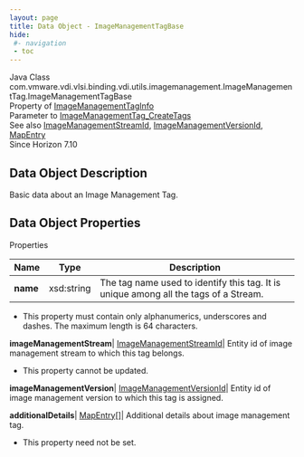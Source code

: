 ```yaml
---
layout: page
title: Data Object - ImageManagementTagBase
hide:
 #- navigation
 - toc
---
```






Java Class
    com.vmware.vdi.vlsi.binding.vdi.utils.imagemanagement.ImageManagementTag.ImageManagementTagBase  
Property of
     [ImageManagementTagInfo](vdi.utils.imagemanagement.ImageManagementTag.ImageManagementTagInfo.md#field_detail)  
Parameter to
     [ImageManagementTag_CreateTags](vdi.utils.imagemanagement.ImageManagementTag.md#createTags)  
See also
     [ImageManagementStreamId](vdi.entity.ImageManagementStreamId.md), [ImageManagementVersionId](vdi.entity.ImageManagementVersionId.md), [MapEntry](vdi.util.MapEntry.md)  
Since 
    Horizon 7.10

## Data Object Description 

Basic data about an Image Management Tag. 

## Data Object Properties

Properties

Name |  Type |  Description   
---|---|---  
**name**|  xsd:string|  The tag name used to identify this tag. It is unique among all the tags of a Stream.   


  * This property must contain only alphanumerics, underscores and dashes. The maximum length is 64 characters. 

  
**imageManagementStream**| [ImageManagementStreamId](vdi.entity.ImageManagementStreamId.md)|  Entity id of image management stream to which this tag belongs.   


* This property cannot be updated.

  
**imageManagementVersion**| [ImageManagementVersionId](vdi.entity.ImageManagementVersionId.md)|  Entity id of image management version to which this tag is assigned.   
  
**additionalDetails**| [MapEntry[]](vdi.util.MapEntry.md)|  Additional details about image management tag.   


* This property need not be set.

  
  
  
  
  
  

